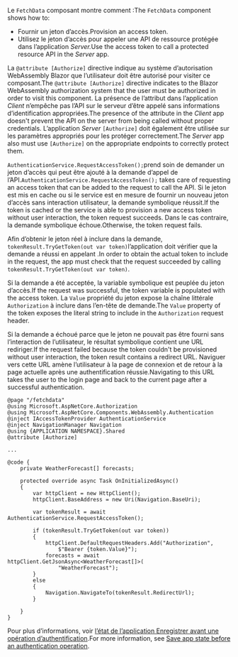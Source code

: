 <span data-ttu-id="9e9dc-101">Le `FetchData` composant montre comment :</span><span class="sxs-lookup"><span data-stu-id="9e9dc-101">The `FetchData` component shows how to:</span></span>

* <span data-ttu-id="9e9dc-102">Fournir un jeton d’accès.</span><span class="sxs-lookup"><span data-stu-id="9e9dc-102">Provision an access token.</span></span>
* <span data-ttu-id="9e9dc-103">Utilisez le jeton d’accès pour appeler une API de ressource protégée dans l’application *Server.*</span><span class="sxs-lookup"><span data-stu-id="9e9dc-103">Use the access token to call a protected resource API in the *Server* app.</span></span>

<span data-ttu-id="9e9dc-104">La `@attribute [Authorize]` directive indique au système d’autorisation WebAssembly Blazor que l’utilisateur doit être autorisé pour visiter ce composant.</span><span class="sxs-lookup"><span data-stu-id="9e9dc-104">The `@attribute [Authorize]` directive indicates to the Blazor WebAssembly authorization system that the user must be authorized in order to visit this component.</span></span> <span data-ttu-id="9e9dc-105">La présence de l’attribut dans l’application *Client* n’empêche pas l’API sur le serveur d’être appelé sans informations d’identification appropriées.</span><span class="sxs-lookup"><span data-stu-id="9e9dc-105">The presence of the attribute in the *Client* app doesn't prevent the API on the server from being called without proper credentials.</span></span> <span data-ttu-id="9e9dc-106">L’application *Server* `[Authorize]` doit également être utilisée sur les paramètres appropriés pour les protéger correctement.</span><span class="sxs-lookup"><span data-stu-id="9e9dc-106">The *Server* app also must use `[Authorize]` on the appropriate endpoints to correctly protect them.</span></span>

<span data-ttu-id="9e9dc-107">`AuthenticationService.RequestAccessToken();`prend soin de demander un jeton d’accès qui peut être ajouté à la demande d’appel de l’API.</span><span class="sxs-lookup"><span data-stu-id="9e9dc-107">`AuthenticationService.RequestAccessToken();` takes care of requesting an access token that can be added to the request to call the API.</span></span> <span data-ttu-id="9e9dc-108">Si le jeton est mis en cache ou si le service est en mesure de fournir un nouveau jeton d’accès sans interaction utilisateur, la demande symbolique réussit.</span><span class="sxs-lookup"><span data-stu-id="9e9dc-108">If the token is cached or the service is able to provision a new access token without user interaction, the token request succeeds.</span></span> <span data-ttu-id="9e9dc-109">Dans le cas contraire, la demande symbolique échoue.</span><span class="sxs-lookup"><span data-stu-id="9e9dc-109">Otherwise, the token request fails.</span></span>

<span data-ttu-id="9e9dc-110">Afin d’obtenir le jeton réel à inclure dans la demande, `tokenResult.TryGetToken(out var token)`l’application doit vérifier que la demande a réussi en appelant .</span><span class="sxs-lookup"><span data-stu-id="9e9dc-110">In order to obtain the actual token to include in the request, the app must check that the request succeeded by calling `tokenResult.TryGetToken(out var token)`.</span></span> 

<span data-ttu-id="9e9dc-111">Si la demande a été acceptée, la variable symbolique est peuplée du jeton d’accès.</span><span class="sxs-lookup"><span data-stu-id="9e9dc-111">If the request was successful, the token variable is populated with the access token.</span></span> <span data-ttu-id="9e9dc-112">La `Value` propriété du jeton expose la chaîne littérale `Authorization` à inclure dans l’en-tête de demande.</span><span class="sxs-lookup"><span data-stu-id="9e9dc-112">The `Value` property of the token exposes the literal string to include in the `Authorization` request header.</span></span>

<span data-ttu-id="9e9dc-113">Si la demande a échoué parce que le jeton ne pouvait pas être fourni sans l’interaction de l’utilisateur, le résultat symbolique contient une URL rediriger.</span><span class="sxs-lookup"><span data-stu-id="9e9dc-113">If the request failed because the token couldn't be provisioned without user interaction, the token result contains a redirect URL.</span></span> <span data-ttu-id="9e9dc-114">Naviguer vers cette URL amène l’utilisateur à la page de connexion et de retour à la page actuelle après une authentification réussie.</span><span class="sxs-lookup"><span data-stu-id="9e9dc-114">Navigating to this URL takes the user to the login page and back to the current page after a successful authentication.</span></span>

```razor
@page "/fetchdata"
@using Microsoft.AspNetCore.Authorization
@using Microsoft.AspNetCore.Components.WebAssembly.Authentication
@inject IAccessTokenProvider AuthenticationService
@inject NavigationManager Navigation
@using {APPLICATION NAMESPACE}.Shared
@attribute [Authorize]

...

@code {
    private WeatherForecast[] forecasts;

    protected override async Task OnInitializedAsync()
    {
        var httpClient = new HttpClient();
        httpClient.BaseAddress = new Uri(Navigation.BaseUri);

        var tokenResult = await AuthenticationService.RequestAccessToken();

        if (tokenResult.TryGetToken(out var token))
        {
            httpClient.DefaultRequestHeaders.Add("Authorization", 
                $"Bearer {token.Value}");
            forecasts = await httpClient.GetJsonAsync<WeatherForecast[]>(
                "WeatherForecast");
        }
        else
        {
            Navigation.NavigateTo(tokenResult.RedirectUrl);
        }

    }
}
```

<span data-ttu-id="9e9dc-115">Pour plus d’informations, voir [l’état de l’application Enregistrer avant une opération d’authentification](xref:security/blazor/webassembly/additional-scenarios#save-app-state-before-an-authentication-operation).</span><span class="sxs-lookup"><span data-stu-id="9e9dc-115">For more information, see [Save app state before an authentication operation](xref:security/blazor/webassembly/additional-scenarios#save-app-state-before-an-authentication-operation).</span></span>
